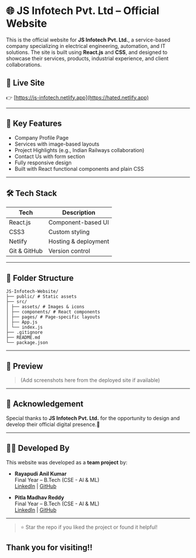 # 🌐 JS Infotech Pvt. Ltd – Official Website

This is the official website for **JS Infotech Pvt. Ltd.**, a service-based company specializing in electrical engineering, automation, and IT solutions. The site is built using **React.js** and **CSS**, and designed to showcase their services, products, industrial experience, and client collaborations.

## 🔗 Live Site
👉 [https://js-infotech.netlify.app](https://hated.netlify.app)

---

## 📌 Key Features

-  Company Profile Page
-  Services with image-based layouts
-  Project Highlights (e.g., Indian Railways collaboration)
-  Contact Us with form section
-  Fully responsive design
-  Built with React functional components and plain CSS

---

## 🛠 Tech Stack

| Tech         | Description                |
|--------------|----------------------------|
| React.js     | Component-based UI         |
| CSS3         | Custom styling              |
| Netlify      | Hosting & deployment       |
| Git & GitHub | Version control            |

---

## 📁 Folder Structure

```
JS-Infotech-Website/
├── public/ # Static assets
├── src/
│ ├── assets/ # Images & icons
│ ├── components/ # React components
│ ├── pages/ # Page-specific layouts
│ ├── App.js
│ └── index.js
├── .gitignore
├── README.md
└── package.json
```

---

## 📸 Preview

> (Add screenshots here from the deployed site if available)

---

## 📣 Acknowledgement

Special thanks to **JS Infotech Pvt. Ltd.** for the opportunity to design and develop their official digital presence.🙏

---

## 👨‍💻 Developed By

This website was developed as a **team project** by:

- **Rayapudi Anil Kumar**  
  Final Year – B.Tech (CSE - AI & ML)  
  [LinkedIn](https://www.linkedin.com/in/rayapudi-anil-kumar) | [GitHub](https://github.com/RAK4307)

- **Pitla Madhav Reddy**  
  Final Year – B.Tech (CSE - AI & ML)  
  [LinkedIn](https://www.linkedin.com/in/madhav-reddy-pitla) | [GitHub](#)

---


> ⭐ Star the repo if you liked the project or found it helpful!

## Thank you for visiting!!
